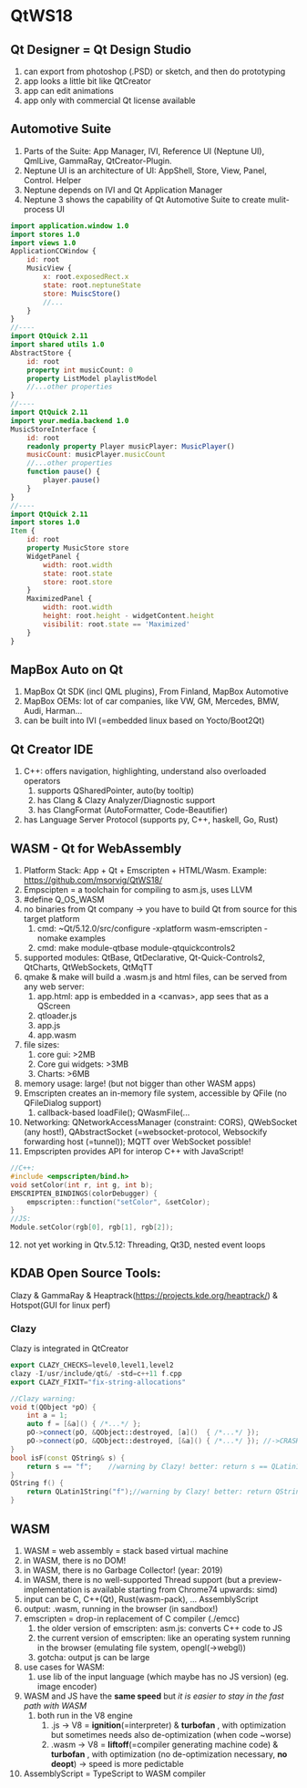 # QtWS18
## Qt Designer = Qt Design Studio
1. can export from photoshop (.PSD) or sketch, and then do prototyping
2. app looks a little bit like QtCreator
3. app can edit animations
4. app only with commercial Qt license available
## Automotive Suite
1. Parts of the Suite: App Manager, IVI, Reference UI (Neptune UI), QmlLive, GammaRay, QtCreator-Plugin.
2. Neptune UI is an architecture of UI: AppShell, Store, View, Panel, Control. Helper
3. Neptune depends on IVI and Qt Application Manager
4. Neptune 3 shows the capability of Qt Automotive Suite to create mulit-process UI

```qml
import application.window 1.0
import stores 1.0
import views 1.0
ApplicationCCWindow {
    id: root
    MusicView {
        x: root.exposedRect.x
        state: root.neptuneState
        store: MuiscStore()
        //...
    }
}
//----
import QtQuick 2.11
import shared utils 1.0
AbstractStore {
    id: root
    property int musicCount: 0
    property ListModel playlistModel
    //...other properties
}
//----
import QtQuick 2.11
import your.media.backend 1.0
MusicStoreInterface {
    id: root
    readonly property Player musicPlayer: MusicPlayer()
    musicCount: musicPlayer.musicCount
    //...other properties
    function pause() {
        player.pause()
    }
}
//----
import QtQuick 2.11
import stores 1.0
Item {
    id: root
    property MusicStore store
    WidgetPanel {
        width: root.width
        state: root.state
        store: root.store
    }
    MaximizedPanel {
        width: root.width
        height: root.height - widgetContent.height
        visibilit: root.state == 'Maximized'
    }
}
```
## MapBox Auto on Qt
1. MapBox Qt SDK (incl QML plugins), From Finland, MapBox Automotive
2. MapBox OEMs: lot of car companies, like VW, GM, Mercedes, BMW, Audi, Harman...
3. can be built into IVI (=embedded linux based on Yocto/Boot2Qt)
## Qt Creator IDE
1. C++: offers navigation, highlighting, understand also overloaded operators
    1. supports QSharedPointer, auto(by tooltip)
    2. has Clang & Clazy Analyzer/Diagnostic support
    3. has ClangFormat (AutoFormatter, Code-Beautifier)
2. has Language Server Protocol (supports py, C++, haskell, Go, Rust)
## WASM - Qt for WebAssembly
1. Platform Stack: App + Qt + Emscripten + HTML/Wasm. Example: https://github.com/msorvig/QtWS18/
2. Empscipten = a toolchain for compiling to asm.js, uses LLVM
3. #define Q_OS_WASM
4. no binaries from Qt company -> you have to build Qt from source for this target platform
    1. cmd: ~Qt/5.12.0/src/configure -xplatform wasm-emscripten -nomake examples
    2. cmd: make module-qtbase module-qtquickcontrols2
5. supported modules: QtBase, QtDeclarative, Qt-Quick-Controls2, QtCharts, QtWebSockets, QtMqTT
6. qmake & make will build a .wasm.js and html files, can be served from any web server:
    1. app.html: app is embedded in a &lt;canvas&gt;, app sees that as a QScreen
    2. qtloader.js
    3. app.js
    4. app.wasm
7. file sizes:
    1. core gui: >2MB
    2. Core gui widgets: >3MB
    3. Charts: >6MB
8. memory usage: large! (but not bigger than other WASM apps)
9. Emscripten creates an in-memory file system, accessible by QFile (no QFileDialog support)
    1. callback-based loadFile(); QWasmFile(...
10. Networking: QNetworkAccessManager (constraint: CORS), QWebSocket (any host!), QAbstractSocket (=websocket-protocol, Websockify forwarding host (=tunnel)); MQTT over WebSocket possible!
11. Empscripten provides API for interop C++ with JavaScript!
```c++
//C++:
#include <empscripten/bind.h>
void setColor(int r, int g, int b);
EMSCRIPTEN_BINDINGS(colorDebugger) {
    empscripten::function("setColor", &setColor);
}
//JS:
Module.setColor(rgb[0], rgb[1], rgb[2]);
```
12. not yet working in Qtv.5.12: Threading, Qt3D, nested event loops
## KDAB Open Source Tools:
Clazy & GammaRay & Heaptrack(https://projects.kde.org/heaptrack/) & Hotspot(GUI for linux perf)
### Clazy
Clazy is integrated in QtCreator
```c++
export CLAZY_CHECKS=level0,level1,level2
clazy -I/usr/include/qt&/ -std=c++11 f.cpp
export CLAZY_FIXIT="fix-string-allocations"
```
```c++
//Clazy warning:
void t(QObject *pO) {
    int a = 1;
    auto f = [&a]() { /*...*/ };
    pO->connect(pO, &QObject::destroyed, [a]()  { /*...*/ });
    pO->connect(pO, &QObject::destroyed, [&a]() { /*...*/ }); //->CRASH //warning by Clazy!
}
bool isF(const QString& s) {
    return s == "f";    //warning by Clazy! better: return s == QLatin1String("f");
}
QString f() {
    return QLatin1String("f");//warning by Clazy! better: return QStringLiteral("f");
}
```
## WASM
1. WASM = web assembly = stack based virtual machine
1. in WASM, there is no DOM!
1. in WASM, there is no Garbage Collector! (year: 2019)
1. in WASM, there is no well-supported Thread support (but a preview-implementation is available starting from Chrome74 upwards: simd)
1. input can be C, C++(Qt), Rust(wasm-pack), ... AssemblyScript
1. output: .wasm, running in the browser (in sandbox!)
1. emscripten = drop-in replacement of C compiler (./emcc)
    1. the older version of emscripten: asm.js: converts C++ code to JS
    1. the current version of emscripten: like an operating system running in the browser (emulating file system, opengl(->webgl))
    1. gotcha: output js can be large
1. use cases for WASM:
    1. use lib of the input language (which maybe has no JS version) (eg. image encoder)
1. WASM and JS have the **same speed** but *it is easier to stay in the fast path with WASM*
    1. both run in the V8 engine
        1. .js -> V8 = **ignition**(=interpreter) & **turbofan** , with optimization but sometimes needs also de-optimization (when code ~worse)
        1. .wasm -> V8 = **liftoff**(=compiler generating machine code) & **turbofan** , with optimization (no de-optimization necessary, **no deopt**) -> speed is more pedictable
1. AssemblyScript = TypeScript to WASM compiler
